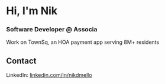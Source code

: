 # Hi, I'm Nik

### Software Developer @ Associa
Work on TownSq, an HOA payment app serving 8M+ residents

## Contact
LinkedIn: [linkedin.com/in/nikdmello](https://www.linkedin.com/in/nikdmello/)
